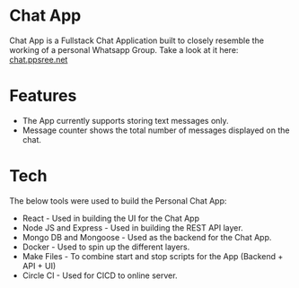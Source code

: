# Chat App
Chat App is a Fullstack Chat Application built to closely resemble the working of a personal Whatsapp Group.
Take a look at it here: [chat.ppsree.net](http://chat.ppsree.net)

# Features
- The App currently supports storing text messages only.
- Message counter shows the total number of messages displayed on the chat.

# Tech
The below tools were used to build the Personal Chat App:

- React - Used in building the UI for the Chat App
- Node JS and Express - Used in building the REST API layer.
- Mongo DB and Mongoose - Used as the backend for the Chat App.
- Docker - Used to spin up the different layers. 
- Make Files - To combine start and stop scripts for the App (Backend + API + UI)
- Circle CI - Used for CICD to online server.